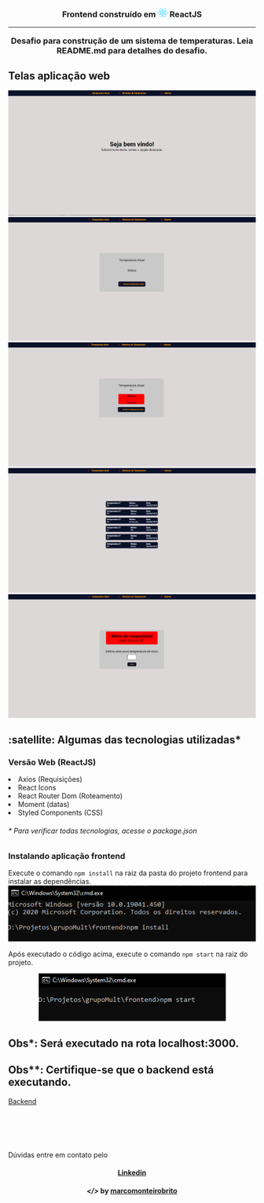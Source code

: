 
<h3 align="center"> Frontend construído em <img src="image/react.png" alt="react" height="18"> ReactJS

---

Desafio para construção de um sistema de temperaturas. Leia README.md para detalhes do desafio.

## Telas aplicação web 

<p align="center">
	<img alt="" title="" src="image/home.PNG">
	<img alt="" title="" src="image/temperatura.PNG">
	<img alt="" title="" src="image/temperatura2.PNG">
	<img alt="" title="" src="image/historico.PNG">
	<img alt="" title="" src="image/alarme.PNG">
</p>

<h2><strong>:satellite: Algumas das tecnologias utilizadas*</strong></h2>

<h3>Versão Web (ReactJS)</h3>
<li>Axios (Requisições)</li>
<li>React Icons</li>
<li>React Router Dom (Roteamento)</li>
<li>Moment (datas)</li>
<li>Styled Components (CSS)</li>

<h6>* Para verificar todas tecnologias, acesse o package.json</h6>

### Instalando aplicação frontend

Execute o comando ```npm install``` na raiz da pasta do projeto frontend para instalar as dependências.  
<img alt="npminstall" src="image/npminstall.PNG"> 

Após executado o código acima, execute o comando ```npm start``` na raiz do projeto.  
<div align="center" >
<img alt="npmstart" src="image/npmstart.PNG">
</div>

<h2>Obs*: Será executado na rota localhost:3000. </h2> 
<h2>Obs**: Certifique-se que o backend está executando. </h2>

<a href='https://github.com/marcomonteirobrito/temperatura-nodejs-reactjs/tree/master/backend' target='_blank'>Backend</a>

<h1 align="center">
    <img alt="" src="image/backendRUN.jpg">
</h1>

Dúvidas entre em contato pelo <h4 align="center"> <a href="https://www.linkedin.com/in/marco-antonio-monteiro-de-brito-541ba0144/" target="_blank">Linkedin</a> </h4>

<h4 align="center"> <em>&lt;/&gt;</em> by <a href="https://github.com/marcomonteirobrito" target="_blank">marcomonteirobrito</a> </h4>